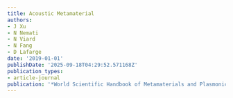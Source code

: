 ```yaml
---
title: Acoustic Metamaterial
authors:
- J Xu
- N Nemati
- N Viard
- N Fang
- D Lafarge
date: '2019-01-01'
publishDate: '2025-09-18T04:29:52.571168Z'
publication_types:
- article-journal
publication: '*World Scientific Handbook of Metamaterials and Plasmonics*'
---
```

